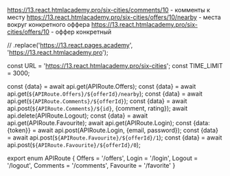 
https://13.react.htmlacademy.pro/six-cities/comments/10 - комменты к месту
https://13.react.htmlacademy.pro/six-cities/offers/10/nearby - места вокруг конкретного оффера
https://13.react.htmlacademy.pro/six-cities/offers/10 - оффер конкретный

// .replace('https://13.react.pages.academy', 'https://13.react.htmlacademy.pro');

const URL = 'https://13.react.htmlacademy.pro/six-cities';
const TIME_LIMIT = 3000;

const {data} = await api.get<OffersArrayType>(APIRoute.Offers);
const {data} = await api.get<OffersArrayType>(`${APIRoute.Offers}/${offerId}/nearby`);
const {data} = await api.get<Comments>(`${APIRoute.Comments}/${offerId}`);
const {data} = await api.post<Review>(`${APIRoute.Comments}/${id}`, {comment, rating});
await api.delete(APIRoute.Logout);
const {data} = await api.get<OffersArrayType>(APIRoute.Favourite);
await api.get(APIRoute.Login);
const {data: {token}} = await api.post<UserData>(APIRoute.Login, {email, password});
const {data} = await api.post<ServerResponse>(`${APIRoute.Favourite}/${offerId}/1`);
const {data} = await api.post<ServerResponse>(`${APIRoute.Favourite}/${offerId}/0`);

export enum APIRoute {
  Offers = '/offers',
  Login = '/login',
  Logout = '/logout',
  Comments = '/comments',
  Favourite = '/favorite'
}